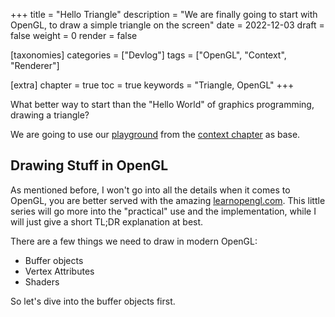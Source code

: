 +++
title = "Hello Triangle"
description = "We are finally going to start with OpenGL, to draw a simple triangle on the screen"
date = 2022-12-03
draft = false
weight = 0
render = false

[taxonomies]
categories = ["Devlog"]
tags = ["OpenGL", "Context", "Renderer"]

[extra]
chapter = true
toc = true
keywords = "Triangle, OpenGL"
+++

What better way to start than the "Hello World" of graphics programming, 
drawing a triangle?

We are going to use our [playground](https://github.com/KevinThielen/cac_graphics/tree/1f206abc09f326569f3fcf21feddde8fca70c8d0) from the [context chapter](./../the_context/opengl) as
base.


## Drawing Stuff in OpenGL

As mentioned before, I won't go into all the details when it comes to OpenGL,
you are better served with the amazing [learnopengl.com](https://learnopengl.com/). This little
series will go more into the "practical" use and the implementation, while I will just
give a short TL;DR explanation at best.

There are a few things we need to draw in modern OpenGL:

- Buffer objects
- Vertex Attributes
- Shaders

So let's dive into the buffer objects first.



